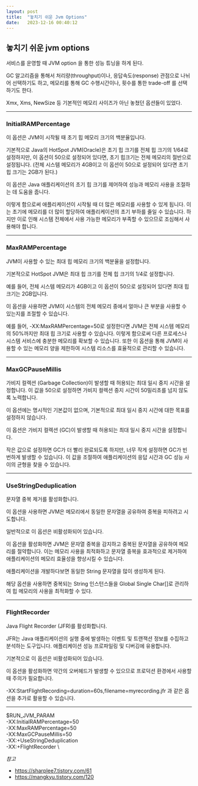 ```yaml
---
layout: post
title:  "놓치기 쉬운 Jvm Options"
date:   2023-12-16 00:40:12
---
```


## 놓치기 쉬운 jvm options

서비스를 운영할 때 JVM option 을 통한 성능 튜닝을 하게 된다.

GC 알고리즘을 통해서 처리량(throughput)이나, 응답속도(response) 관점으로 나뉘어 선택하기도 하고, 메모리를 통해 GC 수행시간이나, 횟수를 통한 trade-off 를 선택하기도 한다.

Xmx, Xms, NewSize 등 기본적인 메모리 사이즈가 아닌 놓쳤던 옵션들이 있었다.

---

### InitialRAMPercentage

이 옵션은 JVM이 시작될 때 초기 힙 메모리 크기의 백분율입니다.

기본적으로 Java의 HotSpot JVM(Oracle)은 초기 힙 크기를 전체 힙 크기의 1/64로 설정하지만, 이 옵션이 50으로 설정되어 있다면, 초기 힙크기는 전체 메모리의 절반으로 설정됩니다.
(전체 시스템 메모리가 4GB이고 이 옵션이 50으로 설정되어 있다면 초기 힙 크기는 2GB가 된다.)

이 옵션은 Java 애플리케이션의 초기 힙 크기를 제어하여 성능과 메모리 사용을 조절하는 데 도움을 줍니다.

이렇게 함으로써 애플리케이션이 시작될 때 더 많은 메모리를 사용할 수 있게 됩니다. 
이는 초기에 메모리를 더 많이 할당하여 애플리케이션의 초기 부하를 줄일 수 있습니다. 
하지만 이로 인해 시스템 전체에서 사용 가능한 메모리가 부족할 수 있으므로 조심해서 사용해야 합니다.

---

### MaxRAMPercentage

JVM이 사용할 수 있는 최대 힙 메모리 크기의 백분율을 설정합니다.

기본적으로 HotSpot JVM은 최대 힙 크기를 전체 힙 크기의 1/4로 설정합니다.

예를 들어, 전체 시스템 메모리가 4GB이고 이 옵션이 50으로 설정되어 있다면 최대 힙 크기는 2GB입니다.

이 옵션을 사용하면 JVM이 시스템의 전체 메모리 중에서 얼마나 큰 부분을 사용할 수 있는지를 조절할 수 있습니다.

예를 들어, -XX:MaxRAMPercentage=50로 설정한다면 JVM은 전체 시스템 메모리의 50%까지만 최대 힙 크기로 사용할 수 있습니다. 
이렇게 함으로써 다른 프로세스나 시스템 서비스에 충분한 메모리를 확보할 수 있습니다. 
또한 이 옵션을 통해 JVM이 사용할 수 있는 메모리 양을 제한하여 시스템 리소스를 효율적으로 관리할 수 있습니다.

---

### MaxGCPauseMillis

가비지 컬렉션 (Garbage Collection)이 발생할 때 허용되는 최대 일시 중지 시간을 설정합니다.
이 값을 50으로 설정하면 가비지 컬렉션 중지 시간이 50밀리초를 넘지 않도록 노력합니다.

이 옵션에는 명시적인 기본값이 없으며, 기본적으로 최대 일시 중지 시간에 대한 목표를 설정하지 않습니다.

이 옵션은 가비지 컬렉션 (GC)이 발생할 때 허용되는 최대 일시 중지 시간을 설정합니다. 

작은 값으로 설정하면 GC가 더 빨리 완료되도록 하지만, 너무 작게 설정하면 GC가 빈번하게 발생할 수 있습니다. 이 값을 조절하여 애플리케이션의 응답 시간과 GC 성능 사이의 균형을 찾을 수 있습니다.

---

### UseStringDeduplication

문자열 중복 제거를 활성화합니다.

이 옵션을 사용하면 JVM은 메모리에서 동일한 문자열을 공유하여 중복을 피하려고 시도합니다.

일반적으로 이 옵션은 비활성화되어 있습니다.

이 옵션을 활성화하면 JVM은 문자열 중복을 감지하고 중복된 문자열을 공유하여 메모리를 절약합니다. 
이는 메모리 사용을 최적화하고 문자열 중복을 효과적으로 제거하여 애플리케이션의 메모리 효율성을 향상시킬 수 있습니다.

애플리케이션을 개발하다보면 동일한 String 문자열을 많이 생성하게 된다.

해당 옵션을 사용하면 중복되는 String 인스턴스들을 Global Single Char[]로 관리하여 힙 메모리의 사용을 최적화할 수 있다.

---

### FlightRecorder

Java Flight Recorder (JFR)를 활성화합니다.

JFR는 Java 애플리케이션의 실행 중에 발생하는 이벤트 및 트랜잭션 정보를 수집하고 분석하는 도구입니다. 애플리케이션 성능 프로파일링 및 디버깅에 유용합니다.

기본적으로 이 옵션은 비활성화되어 있습니다.

이 옵션을 활성화하면 약간의 오버헤드가 발생할 수 있으므로 프로덕션 환경에서 사용할 때 주의가 필요합니다.

-XX:StartFlightRecording=duration=60s,filename=myrecording.jfr 과 같은 옵션을 추가로 활용할 수 있습니다.

---

$RUN_JVM_PARAM \
-XX:InitialRAMPercentage=50 \
-XX:MaxRAMPercentage=50 \
-XX:MaxGCPauseMillis=50 \
-XX:+UseStringDeduplication \
-XX:+FlightRecorder \


_참고_
- https://sharplee7.tistory.com/61
- https://mangkyu.tistory.com/120